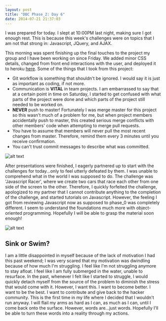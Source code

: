 ```yaml
---
layout: post
title: "DBC Phase_2: Day 6"
date: 2014-07-21 21:37:03
---
```


I was prepared for today. I slept at 10:00PM last night, making sure I got enough rest. This is because this week's challenges were on topics that I am not that strong in: Javascript, JQuery, and AJAX.

This morning was spent finishing up the final touches to the project my group and I have been working on since Friday. We added minor CSS details, changed from front end interactions with the user, and deployed it to heroku [here](http://dbc-flashhh.herokuapp.com/). Some of the things that I took from this project:
    
  * Git workflow is something that shouldn't be ignored. I would say it is just as important as coding, if not more.
  * Communication is **VITAL** in team projects. I am embarrassed to say that at a certain point in time on Saturday, I started to get confused with what parts of the project were done and which parts of the project still needed to be worked on.
  * **NEVER** push to master! Fortunately I was merge master for this project so this wasn't much of a problem for me, but when project members accidentally push to master, this created serious merge conflicts with other members' code when attempting to merge pull requests.
  * You have to assume that members will never pull the most recent changes from master. Therefore, remind them every 3 minutes until you receive confirmation.
  * You can't trust commit messages to describe what was committed.

![alt text](/assets/img/git-workflow.jpg "What am I committing!")

After presentations were finished, I eagerly partnered up to start with the challenges for today...only to feel utterly defeated by them. I was unable to comprehend what in the world I was supposed to do. The challenge was 'Javascript Racer', where we create two cars that race each other from one side of the screen to the other. Therefore, I quickly forfeited the challenge, apologized to my partner that I cannot contribute anything to the completion of the challenge, and started tutorials on Javascript. However, the feeling I got from reviewing Javascript now as supposed to phase_0 was completely different. I seem to understand the foundations much more with object-oriented programming. Hopefully I will be able to grasp the material soon enough!

![alt text](/assets/img/struggling.gif "struggle struggle")

## Sink or Swim?

I am a little disappointed in myself because of the lack of motivation I had this past weekend; I was very scared that my motivation was dwindling because of how much I'm struggling. I feel like I'm not struggling anymore to stay afloat. I feel like I am fully submerged in the water, unable to resurface. In the past, whenever I felt like I started to struggle, I would quickly detach myself from the source of the problem to diminish the stress that would come with it. However, I want this. I want to become better. I want to be the best. I want to contribute and give back to the hacker community. This is the first time in my life where I decided that I wouldn't run anyway. I will flail my arms as hard as I can, as much as I can, until I come back onto the surface. However, words are...just words. Hopefully I'll be able to turn these words into a reality through my actions.